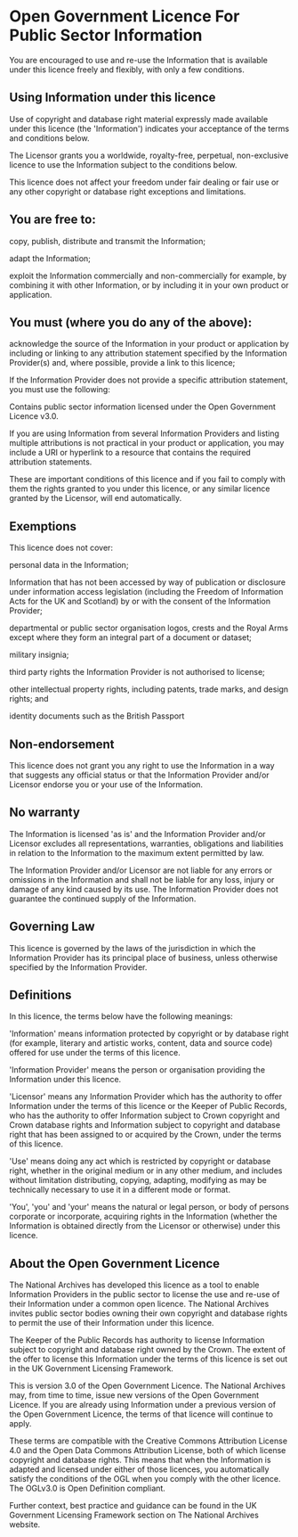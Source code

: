 # Open Government Licence For Public Sector Information

You are encouraged to use and re-use the Information that is available under this licence freely and flexibly, with only a few conditions.


## Using Information under this licence
Use of copyright and database right material expressly made available under this licence (the 'Information') indicates your acceptance of the terms and conditions below.

The Licensor grants you a worldwide, royalty-free, perpetual, non-exclusive licence to use the Information subject to the conditions below.

This licence does not affect your freedom under fair dealing or fair use or any other copyright or database right exceptions and limitations.


## You are free to:
copy, publish, distribute and transmit the Information;

adapt the Information;

exploit the Information commercially and non-commercially for example, by combining it with other Information, or by including it in your own product or application.


## You must (where you do any of the above):
acknowledge the source of the Information in your product or application by including or linking to any attribution statement specified by the Information Provider(s) and, where possible, provide a link to this licence;

If the Information Provider does not provide a specific attribution statement, you must use the following:

Contains public sector information licensed under the Open Government Licence v3.0.

If you are using Information from several Information Providers and listing multiple attributions is not practical in your product or application, you may include a URI or hyperlink to a resource that contains the required attribution statements.

These are important conditions of this licence and if you fail to comply with them the rights granted to you under this licence, or any similar licence granted by the Licensor, will end automatically.


## Exemptions
This licence does not cover:

personal data in the Information;

Information that has not been accessed by way of publication or disclosure under information access legislation (including the Freedom of Information Acts for the UK and Scotland) by or with the consent of the Information Provider;

departmental or public sector organisation logos, crests and the Royal Arms except where they form an integral part of a document or dataset;

military insignia;

third party rights the Information Provider is not authorised to license;

other intellectual property rights, including patents, trade marks, and design rights; and

identity documents such as the British Passport


## Non-endorsement
This licence does not grant you any right to use the Information in a way that suggests any official status or that the Information Provider and/or Licensor endorse you or your use of the Information.


## No warranty
The Information is licensed 'as is' and the Information Provider and/or Licensor excludes all representations, warranties, obligations and liabilities in relation to the Information to the maximum extent permitted by law.

The Information Provider and/or Licensor are not liable for any errors or omissions in the Information and shall not be liable for any loss, injury or damage of any kind caused by its use. The Information Provider does not guarantee the continued supply of the Information.


## Governing Law
This licence is governed by the laws of the jurisdiction in which the Information Provider has its principal place of business, unless otherwise specified by the Information Provider.


## Definitions
In this licence, the terms below have the following meanings:

'Information' means information protected by copyright or by database right (for example, literary and artistic works, content, data and source code) offered for use under the terms of this licence.

'Information Provider' means the person or organisation providing the Information under this licence.

'Licensor' means any Information Provider which has the authority to offer Information under the terms of this licence or the Keeper of Public Records, who has the authority to offer Information subject to Crown copyright and Crown database rights and Information subject to copyright and database right that has been assigned to or acquired by the Crown, under the terms of this licence.

'Use' means doing any act which is restricted by copyright or database right, whether in the original medium or in any other medium, and includes without limitation distributing, copying, adapting, modifying as may be technically necessary to use it in a different mode or format.

'You', 'you' and 'your' means the natural or legal person, or body of persons corporate or incorporate, acquiring rights in the Information (whether the Information is obtained directly from the Licensor or otherwise) under this licence.


## About the Open Government Licence
The National Archives has developed this licence as a tool to enable Information Providers in the public sector to license the use and re-use of their Information under a common open licence. The National Archives invites public sector bodies owning their own copyright and database rights to permit the use of their Information under this licence.

The Keeper of the Public Records has authority to license Information subject to copyright and database right owned by the Crown. The extent of the offer to license this Information under the terms of this licence is set out in the UK Government Licensing Framework.

This is version 3.0 of the Open Government Licence. The National Archives may, from time to time, issue new versions of the Open Government Licence. If you are already using Information under a previous version of the Open Government Licence, the terms of that licence will continue to apply.

These terms are compatible with the Creative Commons Attribution License 4.0 and the Open Data Commons Attribution License, both of which license copyright and database rights. This means that when the Information is adapted and licensed under either of those licences, you automatically satisfy the conditions of the OGL when you comply with the other licence. The OGLv3.0 is Open Definition compliant.

Further context, best practice and guidance can be found in the UK Government Licensing Framework section on The National Archives website.